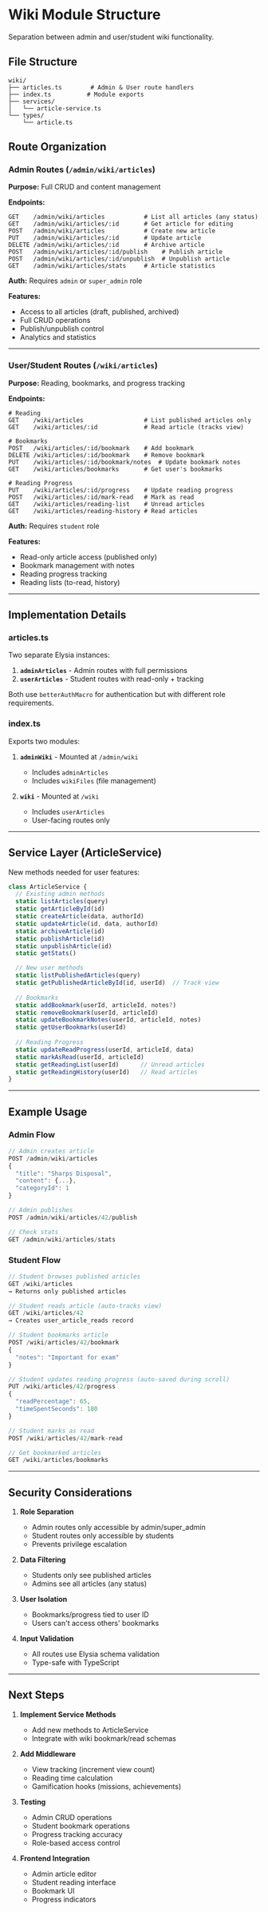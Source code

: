 # Wiki Module Structure

Separation between admin and user/student wiki functionality.

## File Structure

```
wiki/
├── articles.ts        # Admin & User route handlers
├── index.ts          # Module exports
├── services/
│   └── article-service.ts
└── types/
    └── article.ts
```

## Route Organization

### Admin Routes (`/admin/wiki/articles`)

**Purpose:** Full CRUD and content management

**Endpoints:**
```
GET    /admin/wiki/articles           # List all articles (any status)
GET    /admin/wiki/articles/:id       # Get article for editing
POST   /admin/wiki/articles           # Create new article
PUT    /admin/wiki/articles/:id       # Update article
DELETE /admin/wiki/articles/:id       # Archive article
POST   /admin/wiki/articles/:id/publish    # Publish article
POST   /admin/wiki/articles/:id/unpublish  # Unpublish article
GET    /admin/wiki/articles/stats     # Article statistics
```

**Auth:** Requires `admin` or `super_admin` role

**Features:**
- Access to all articles (draft, published, archived)
- Full CRUD operations
- Publish/unpublish control
- Analytics and statistics

---

### User/Student Routes (`/wiki/articles`)

**Purpose:** Reading, bookmarks, and progress tracking

**Endpoints:**
```
# Reading
GET    /wiki/articles                 # List published articles only
GET    /wiki/articles/:id             # Read article (tracks view)

# Bookmarks
POST   /wiki/articles/:id/bookmark    # Add bookmark
DELETE /wiki/articles/:id/bookmark    # Remove bookmark
PUT    /wiki/articles/:id/bookmark/notes  # Update bookmark notes
GET    /wiki/articles/bookmarks       # Get user's bookmarks

# Reading Progress
PUT    /wiki/articles/:id/progress    # Update reading progress
POST   /wiki/articles/:id/mark-read   # Mark as read
GET    /wiki/articles/reading-list    # Unread articles
GET    /wiki/articles/reading-history # Read articles
```

**Auth:** Requires `student` role

**Features:**
- Read-only article access (published only)
- Bookmark management with notes
- Reading progress tracking
- Reading lists (to-read, history)

---

## Implementation Details

### articles.ts

Two separate Elysia instances:

1. **`adminArticles`** - Admin routes with full permissions
2. **`userArticles`** - Student routes with read-only + tracking

Both use `betterAuthMacro` for authentication but with different role requirements.

### index.ts

Exports two modules:

1. **`adminWiki`** - Mounted at `/admin/wiki`
   - Includes `adminArticles`
   - Includes `wikiFiles` (file management)

2. **`wiki`** - Mounted at `/wiki`
   - Includes `userArticles`
   - User-facing routes only

---

## Service Layer (ArticleService)

New methods needed for user features:

```typescript
class ArticleService {
  // Existing admin methods
  static listArticles(query)
  static getArticleById(id)
  static createArticle(data, authorId)
  static updateArticle(id, data, authorId)
  static archiveArticle(id)
  static publishArticle(id)
  static unpublishArticle(id)
  static getStats()

  // New user methods
  static listPublishedArticles(query)
  static getPublishedArticleById(id, userId)  // Track view
  
  // Bookmarks
  static addBookmark(userId, articleId, notes?)
  static removeBookmark(userId, articleId)
  static updateBookmarkNotes(userId, articleId, notes)
  static getUserBookmarks(userId)
  
  // Reading Progress
  static updateReadProgress(userId, articleId, data)
  static markAsRead(userId, articleId)
  static getReadingList(userId)      // Unread articles
  static getReadingHistory(userId)   // Read articles
}
```

---

## Example Usage

### Admin Flow
```typescript
// Admin creates article
POST /admin/wiki/articles
{
  "title": "Sharps Disposal",
  "content": {...},
  "categoryId": 1
}

// Admin publishes
POST /admin/wiki/articles/42/publish

// Check stats
GET /admin/wiki/articles/stats
```

### Student Flow
```typescript
// Student browses published articles
GET /wiki/articles
→ Returns only published articles

// Student reads article (auto-tracks view)
GET /wiki/articles/42
→ Creates user_article_reads record

// Student bookmarks article
POST /wiki/articles/42/bookmark
{
  "notes": "Important for exam"
}

// Student updates reading progress (auto-saved during scroll)
PUT /wiki/articles/42/progress
{
  "readPercentage": 65,
  "timeSpentSeconds": 180
}

// Student marks as read
POST /wiki/articles/42/mark-read

// Get bookmarked articles
GET /wiki/articles/bookmarks
```

---

## Security Considerations

1. **Role Separation**
   - Admin routes only accessible by admin/super_admin
   - Student routes only accessible by students
   - Prevents privilege escalation

2. **Data Filtering**
   - Students only see published articles
   - Admins see all articles (any status)

3. **User Isolation**
   - Bookmarks/progress tied to user ID
   - Users can't access others' bookmarks

4. **Input Validation**
   - All routes use Elysia schema validation
   - Type-safe with TypeScript

---

## Next Steps

1. **Implement Service Methods**
   - Add new methods to ArticleService
   - Integrate with wiki bookmark/read schemas

2. **Add Middleware**
   - View tracking (increment view count)
   - Reading time calculation
   - Gamification hooks (missions, achievements)

3. **Testing**
   - Admin CRUD operations
   - Student bookmark operations
   - Progress tracking accuracy
   - Role-based access control

4. **Frontend Integration**
   - Admin article editor
   - Student reading interface
   - Bookmark UI
   - Progress indicators
